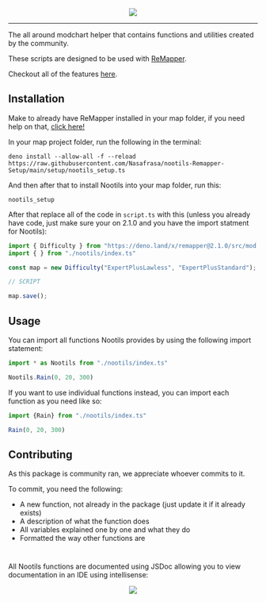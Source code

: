 <div align="center"><img align="center" src="https://github.com/StormPacer/nootils/blob/main/logo.png?raw=true" /></div>
<hr>
<div align="left"> 

The all around modchart helper that contains functions and utilities created by the community.

These scripts are designed to be used with [ReMapper](https://github.com/Swifter1243/ReMapper).
  
Checkout all of the features [here](https://github.com/Nasafrasa/nootils-Remapper-Setup/wiki/Features).

## Installation

Make to already have ReMapper installed in your map folder, if you need help on that, [click here!]()

In your map project folder, run the following in the terminal:

```
deno install --allow-all -f --reload https://raw.githubusercontent.com/Nasafrasa/nootils-Remapper-Setup/main/setup/nootils_setup.ts
```

And then after that to install Nootils into your map folder, run this:
```
nootils_setup
```

After that replace all of the code in `script.ts` with this (unless you already have code, just make sure your on 2.1.0 and you have the import statment for Nootils):

```ts
import { Difficulty } from "https://deno.land/x/remapper@2.1.0/src/mod.ts" // MAKE SURE THIS IS ON THE LATEST REMAPPER VERSION!!!!!!!!!
import { } from "./nootils/index.ts"

const map = new Difficulty("ExpertPlusLawless", "ExpertPlusStandard");

// SCRIPT

map.save();
```

## Usage

You can import all functions Nootils provides by using the following import statement:

```ts
import * as Nootils from "./nootils/index.ts"

Nootils.Rain(0, 20, 300)
```

If you want to use individual functions instead, you can import each function as you need like so:

```ts
import {Rain} from "./nootils/index.ts"

Rain(0, 20, 300)
```

## Contributing
As this package is community ran, we appreciate whoever commits to it.

To commit, you need the following:

- A new function, not already in the package (just update it if it already exists)
- A description of what the function does
- All variables explained one by one and what they do
- Formatted the way other functions are

#

All Nootils functions are documented using JSDoc allowing you to view documentation in an IDE using intellisense:

<div align="center"><img src="https://github.com/StormPacer/nootils/blob/main/intellisense.png?raw=true" /></div>

</div>
